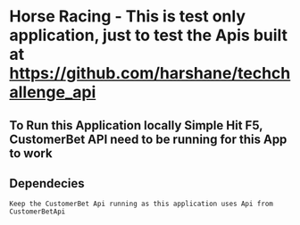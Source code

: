 # Horse Racing - This is test only application, just to test the Apis built at https://github.com/harshane/techchallenge_api

## To Run this Application locally Simple Hit F5, CustomerBet API need to be running for this App to work

## Dependecies
	Keep the CustomerBet Api running as this application uses Api from CustomerBetApi
	
